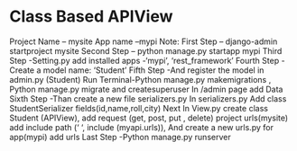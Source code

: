 # Class Based APIView

Project Name – mysite
App name –mypi
Note: 
First Step – django-admin startproject mysite
Second Step – python manage.py startapp mypi
Third Step -Setting.py add installed apps -‘mypi’, ‘rest_framework’
Fourth Step -Create a model name: ‘Student’
Fifth Step -And register the model in admin.py (Student)
Run Terminal-Python manage.py makemigrations , Python manage.py migrate and createsuperuser
In /admin page add Data
Sixth Step -Than create a new file serializers.py
In serializers.py  Add class StudentSerializer   fields(id,name,roll,city)
Next  In View.py create class Student (APIView), add request (get, post, put , delete)
project urls(mysite) add include path (‘ ‘, include (myapi.urls)),
And create a new urls.py for app(mypi) add urls
Last Step -Python manage.py runserver
